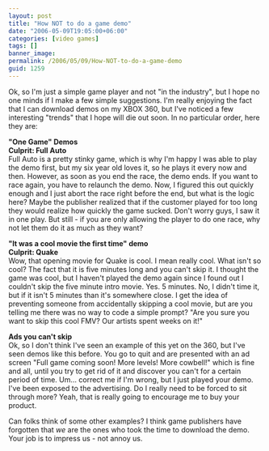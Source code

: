 ```yaml
---
layout: post
title: "How NOT to do a game demo"
date: "2006-05-09T19:05:00+06:00"
categories: [video games]
tags: []
banner_image: 
permalink: /2006/05/09/How-NOT-to-do-a-game-demo
guid: 1259
---
```


Ok, so I'm just a simple game player and not "in the industry", but I hope no one minds if I make a few simple suggestions. I'm really enjoying the fact that I can download demos on my XBOX 360, but I've noticed a few interesting "trends" that I hope will die out soon. In no particular order, here they are:

<b>"One Game" Demos</b><br>
<b>Culprit: Full Auto</b><br>
Full Auto is a pretty stinky game, which is why I'm happy I was able to play the demo first, but my six year old loves it, so he plays it every now and then. However, as soon as you end the race, the demo ends. If you want to race again, you have to relaunch the demo. Now, I figured this out quickly enough and I just abort the race right before the end, but what is the logic here? Maybe the publisher realized that if the customer played for too long they would realize how quickly the game sucked. Don't worry guys, I saw it in one play. But still - if you are only allowing the player to do one race, why not let them do it as much as they want?

<b>"It was a cool movie the first time" demo</b><br>
<b>Culprit: Quake</b><br>
Wow, that opening movie for Quake is cool. I mean really cool. What isn't so cool? The fact that it is five minutes long and you can't skip it. I thought the game was cool, but I haven't played the demo again since I found out I couldn't skip the five minute intro movie. Yes. 5 minutes. No, I didn't time it, but if it isn't 5 minutes than it's somewhere close. I get the idea of preventing someone from accidentally skipping a cool movie, but are you telling me there was no way to code a simple prompt? "Are you sure you want to skip this cool FMV? Our artists spent weeks on it!"

<b>Ads you can't skip</b><br>
Ok, so I don't think I've seen an example of this yet on the 360, but I've seen demos like this before. You go to quit and are presented with an ad screen "Full game coming soon! More levels! More cowbell!" which is fine and all, until you try to get rid of it and discover you can't for a certain period of time. Um... correct me if I'm wrong, but I just played your demo. I've been exposed to the advertising. Do I really need to be forced to sit through more? Yeah, that is really going to encourage me to buy your product. 

Can folks think of some other examples? I think game publishers have forgotten that <i>we</i> are the ones who took the time to download the demo. Your job is to impress us - not annoy us.